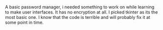 A basic password manager, i needed something  to work on while learning to make user interfaces.
It has no encryption at all.
I picked tkinter as its the most basic one.
I know that the code is terrible and will probably fix it at some point in time.
